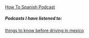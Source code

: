 
[How To Spanish Podcast](https://howtospanishpodcast.com/)

##### Podcasts I have listened to:

[things to know before driving in mexico](https://www.youtube.com/watch?v=31DpNtK6ZUM)
